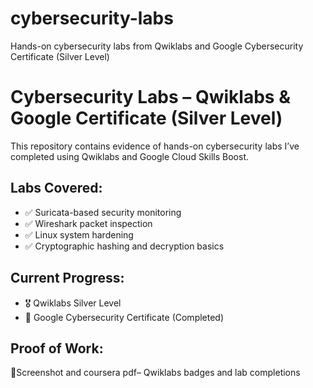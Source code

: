 # cybersecurity-labs
Hands-on cybersecurity labs from Qwiklabs and Google Cybersecurity Certificate (Silver Level)
# Cybersecurity Labs – Qwiklabs & Google Certificate (Silver Level)

This repository contains evidence of hands-on cybersecurity labs I’ve completed using Qwiklabs and Google Cloud Skills Boost.

## Labs Covered:
- ✅ Suricata-based security monitoring
- ✅ Wireshark packet inspection
- ✅ Linux system hardening
- ✅ Cryptographic hashing and decryption basics

## Current Progress:
- 🎖️ Qwiklabs Silver Level
- 🧾 Google Cybersecurity Certificate (Completed)

## Proof of Work:
📁Screenshot and coursera pdf– Qwiklabs badges and lab completions  


